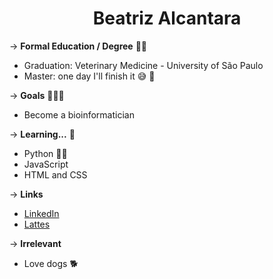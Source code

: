 <h1 align="center">Beatriz Alcantara </h1>

&rarr; __Formal Education / Degree__ :woman_student:
* Graduation: Veterinary Medicine - University of São Paulo
* Master: one day I'll finish it :sweat_smile: :muscle:

&rarr; __Goals__ :woman_scientist::dna:
* Become a bioinformatician 

&rarr; __Learning...__ :paw_prints:
* Python :snake::white_heart:
* JavaScript
* HTML and CSS

&rarr; __Links__
* [LinkedIn](https://www.linkedin.com/in/beatriz-alcantara-8a750b159/)
* [Lattes](http://lattes.cnpq.br/4030442243713832)

&rarr; __Irrelevant__
 * Love dogs :dog2:
